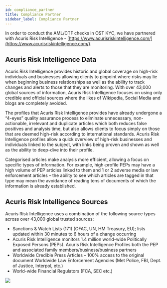 ```yaml
---
id: compliance_partner
title: Compliance Partner
sidebar_label: Compliance Partner
---
```


In order to conduct the  AML/CTF checks in OST KYC, we have partnered with Acuris Risk Intelligence - [https://www.acurisriskintelligence.com/](https://www.acurisriskintelligence.com/).

## Acuris Risk Intelligence Data
Acuris Risk Intelligence provides historic and global coverage on high-risk individuals and businesses allowing clients to pinpoint where risks may lie when beginning business relationships as well as the ability to track changes and alerts to those that they are monitoring.
With over 43,000 global sources of information, Acuris Risk Intelligence focuses on using only credible and official sources where the likes of Wikipedia, Social Media and blogs are completely avoided.
 
The profiles that Acuris Risk Intelligence provides have already undergone a “4-eyes” quality assurance process to eliminate unnecessary, non-actionable, irrelevant and duplicate articles which both reduces false positives and analysis time, but also allows clients to focus simply on those that are deemed high-risk according to international standards.
Acuris Risk Intelligence profiles allow a quick overview of high-risk businesses and individuals linked to the subject, with links being proven and shown as well as the ability to deep-dive into their profile.
 
Categorised articles make analysis more efficient, allowing a focus on specific types of information. For example, high-profile PEPs may have a high volume of PEP articles linked to them and 1 or 2 adverse media or law enforcement articles – the ability to see which articles are tagged in that type may mean the avoidance of reading tens of documents of which the information is already established.

## Acuris Risk Intelligence Sources
Acuris Risk Intelligence uses a combination of the following source types across over 43,000 global trusted sources:

* Sanctions & Watch Lists (171) (OFAC, UN, HM Treasury, EU); lists updated within 30 minutes to 6 hours of a change occurring
* Acuris Risk Intelligence monitors 1.4 million world-wide Politically Exposed Persons (PEPs). Acuris Risk Intelligence Profiles both the PEP and associated family members/business/business partners
* Worldwide Credible Press Articles – 100% access to the original document
Worldwide Law Enforcement Agencies (Met Police, FBI, Dept. of Justice, Interpol, etc.)
* World-wide Financial Regulators (FCA, SEC etc.)


[![](https://www.acurisriskintelligence.com/assets/ari-logo-small.svg)](https://www.acurisriskintelligence.com/)